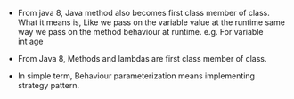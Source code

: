 - From java 8, Java method also becomes first class member of class. What it means is, Like we pass on the variable value at the runtime same way we pass on the method behaviour at runtime.
e.g. For variable   
    int age
    
- From Java 8, Methods and lambdas are first class member of class.
- In simple term, Behaviour parameterization means implementing strategy pattern.